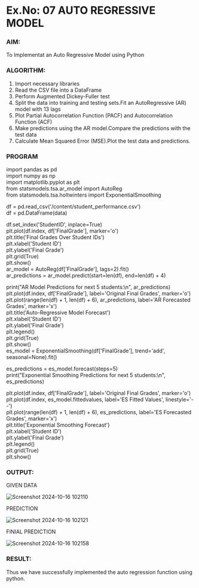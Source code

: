 # Ex.No: 07                                       AUTO REGRESSIVE MODEL

### AIM:
To Implementat an Auto Regressive Model using Python
### ALGORITHM:
1. Import necessary libraries
2. Read the CSV file into a DataFrame
3. Perform Augmented Dickey-Fuller test
4. Split the data into training and testing sets.Fit an AutoRegressive (AR) model with 13 lags
5. Plot Partial Autocorrelation Function (PACF) and Autocorrelation Function (ACF)
6. Make predictions using the AR model.Compare the predictions with the test data
7. Calculate Mean Squared Error (MSE).Plot the test data and predictions.
### PROGRAM
import pandas as pd\
import numpy as np\
import matplotlib.pyplot as plt\
from statsmodels.tsa.ar_model import AutoReg\
from statsmodels.tsa.holtwinters import ExponentialSmoothing

df = pd.read_csv('/content/student_performance.csv')\
df = pd.DataFrame(data)

df.set_index('StudentID', inplace=True)\
plt.plot(df.index, df['FinalGrade'], marker='o')\
plt.title('Final Grades Over Student IDs')\
plt.xlabel('Student ID')\
plt.ylabel('Final Grade')\
plt.grid(True)\
plt.show()\
ar_model = AutoReg(df['FinalGrade'], lags=2).fit()\
ar_predictions = ar_model.predict(start=len(df), end=len(df) + 4)

print("AR Model Predictions for next 5 students:\n", ar_predictions)\
plt.plot(df.index, df['FinalGrade'], label='Original Final Grades', marker='o')\
plt.plot(range(len(df) + 1, len(df) + 6), ar_predictions, label='AR Forecasted Grades', marker='x')\
plt.title('Auto-Regressive Model Forecast')\
plt.xlabel('Student ID')\
plt.ylabel('Final Grade')\
plt.legend()\
plt.grid(True)\
plt.show()\
es_model = ExponentialSmoothing(df['FinalGrade'], trend='add', seasonal=None).fit()

es_predictions = es_model.forecast(steps=5)\
print("Exponential Smoothing Predictions for next 5 students:\n", es_predictions)

plt.plot(df.index, df['FinalGrade'], label='Original Final Grades', marker='o')\
plt.plot(df.index, es_model.fittedvalues, label='ES Fitted Values', linestyle='--')\
plt.plot(range(len(df) + 1, len(df) + 6), es_predictions, label='ES Forecasted Grades', marker='x')\
plt.title('Exponential Smoothing Forecast')\
plt.xlabel('Student ID')\
plt.ylabel('Final Grade')\
plt.legend()\
plt.grid(True)\
plt.show()
### OUTPUT:

GIVEN DATA

![Screenshot 2024-10-16 102110](https://github.com/user-attachments/assets/c79d923c-8bc3-4235-842f-41d47a8be319)

PREDICTION

![Screenshot 2024-10-16 102121](https://github.com/user-attachments/assets/20682145-dd1f-4f07-9de5-25731f090b7d)

FINIAL PREDICTION

![Screenshot 2024-10-16 102158](https://github.com/user-attachments/assets/85897f85-4c2f-4844-b354-ed142a8b8758)

### RESULT:
Thus we have successfully implemented the auto regression function using python.

